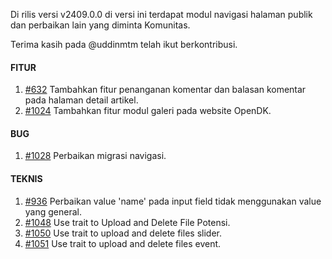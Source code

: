Di rilis versi v2409.0.0 di versi ini terdapat modul navigasi halaman publik dan perbaikan lain yang diminta Komunitas.

Terima kasih pada @uddinmtm telah ikut berkontribusi.

#### FITUR

1. [#632](https://github.com/OpenSID/OpenDK/issues/632) Tambahkan fitur penanganan komentar dan balasan komentar pada halaman detail artikel.
2. [#1024](https://github.com/OpenSID/OpenDK/issues/1024) Tambahkan fitur modul galeri pada website OpenDK.

#### BUG

1. [#1028](https://github.com/OpenSID/OpenDK/issues/1028) Perbaikan migrasi navigasi.

#### TEKNIS

1. [#936](https://github.com/OpenSID/OpenDK/issues/936) Perbaikan value 'name' pada input field tidak menggunakan value yang general.
2. [#1048](https://github.com/OpenSID/OpenDK/issues/1048) Use trait to Upload and Delete File Potensi.
3. [#1050](https://github.com/OpenSID/OpenDK/issues/1050) Use trait to upload and delete files slider.
4. [#1051](https://github.com/OpenSID/OpenDK/issues/1051) Use trait to upload and delete files event.